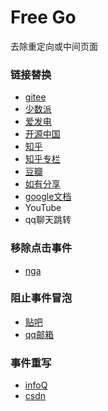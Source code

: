 # Free Go

去除重定向或中间页面



### 链接替换

- [gitee](https://gitee.com/ssssssss-team/spider-flow) 
- [少数派](https://sspai.com/post/77499)
- [爱发电](https://afdian.net/p/1014bedc8b4d11edbb1252540025c377)
- [开源中国](https://www.oschina.net/news/224971/unity-7-7-with-wayland-support)
- [知乎](https://www.zhihu.com/question/2525877)
- [知乎专栏](https://zhuanlan.zhihu.com/p/20549978)
- [豆瓣](https://www.douban.com/doulist/222008/)
- [如有分享](https://51.ruyo.net/15053.html)
- [google文档](https://docs.google.com/spreadsheets/d/1TFcEXMcKrwoIAECIVyBU0GPoSmRqZ7A0VBvqeKYVSww/htmlview)
- YouTube
- qq聊天跳转

### 移除点击事件

- [nga](https://bbs.nga.cn/read.php?tid=35030437)

### 阻止事件冒泡

- [贴吧](https://tieba.baidu.com/p/7763083667) 
- [qq邮箱](https://mail.qq.com/)

### 事件重写

- [infoQ](https://xie.infoq.cn/article/8c57c88a86f3d696ba6bf79f7) 
- [csdn](https://blog.csdn.net/xyisv/article/details/79095649?utm_medium=distribute.pc_relevant_bbs_down.none-task--2~all~sobaiduend~default-2.nonecase&depth_1-utm_source=distribute.pc_relevant_bbs_down.none-task--2~all~sobaiduend~default-2.nonecase)

